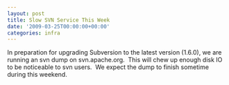 ```yaml
---
layout: post
title: Slow SVN Service This Week
date: '2009-03-25T00:00:00+00:00'
categories: infra
---
```

<p>In preparation for upgrading Subversion to the latest version (1.6.0), we are running an svn dump on svn.apache.org.&nbsp; This will chew up enough disk IO to be noticeable to svn users.&nbsp; We expect the dump to finish sometime during this weekend.<br />&nbsp;</p>
